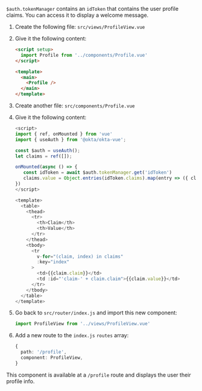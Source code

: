 `$auth.tokenManager` contains an `idToken` that contains the user profile claims. You can access it to display a welcome message.

1. Create the following file: `src/views/ProfileView.vue`

2. Give it the following content:

   ```html
   <script setup>
     import Profile from '../components/Profile.vue'
   </script>

   <template>
     <main>
       <Profile />
     </main>
   </template>
   ```

3. Create another file: `src/components/Profile.vue`

2. Give it the following content:

   ```ts
   <script>
   import { ref, onMounted } from 'vue'
   import { useAuth } from '@okta/okta-vue';

   const $auth = useAuth();
   let claims = ref([]);

   onMounted(async () => {
      const idToken = await $auth.tokenManager.get('idToken')
      claims.value = Object.entries(idToken.claims).map(entry => ({ claim: entry[0], value: entry[1] }))
   })
   </script>

   <template>
     <table>
       <thead>
         <tr>
           <th>Claim</th>
           <th>Value</th>
         </tr>
       </thead>
       <tbody>
         <tr
           v-for="(claim, index) in claims"
           :key="index"
         >
           <td>{{claim.claim}}</td>
           <td :id="'claim-' + claim.claim">{{claim.value}}</td>
         </tr>
       </tbody>
     </table>
   </template>
   ```

3. Go back to `src/router/index.js` and import this new component:

   ```ts
   import ProfileView from '../views/ProfileView.vue'
   ```

4. Add a new route to the `index.js` `routes` array:

   ```ts
   {
     path: '/profile',
     component: ProfileView,
   }
   ```

This component is available at a `/profile` route and displays the user their profile info.
